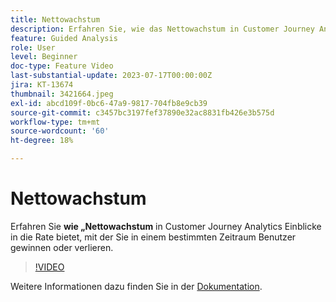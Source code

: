 ```yaml
---
title: Nettowachstum
description: Erfahren Sie, wie das Nettowachstum in Customer Journey Analytics Einblicke in die Rate bietet, mit der Sie in einem bestimmten Zeitraum Benutzer gewinnen oder verlieren.
feature: Guided Analysis
role: User
level: Beginner
doc-type: Feature Video
last-substantial-update: 2023-07-17T00:00:00Z
jira: KT-13674
thumbnail: 3421664.jpeg
exl-id: abcd109f-0bc6-47a9-9817-704fb8e9cb39
source-git-commit: c3457bc3197fef37890e32ac8831fb426e3b575d
workflow-type: tm+mt
source-wordcount: '60'
ht-degree: 18%

---
```


# Nettowachstum

Erfahren Sie **wie „Nettowachstum** in Customer Journey Analytics Einblicke in die Rate bietet, mit der Sie in einem bestimmten Zeitraum Benutzer gewinnen oder verlieren.

>[!VIDEO](https://video.tv.adobe.com/v/3423461/?learn=on&captions=ger)

Weitere Informationen dazu finden Sie in der [Dokumentation](https://experienceleague.adobe.com/docs/analytics-platform/using/guided-analysis/user-growth/net-growth.html?lang=de).

